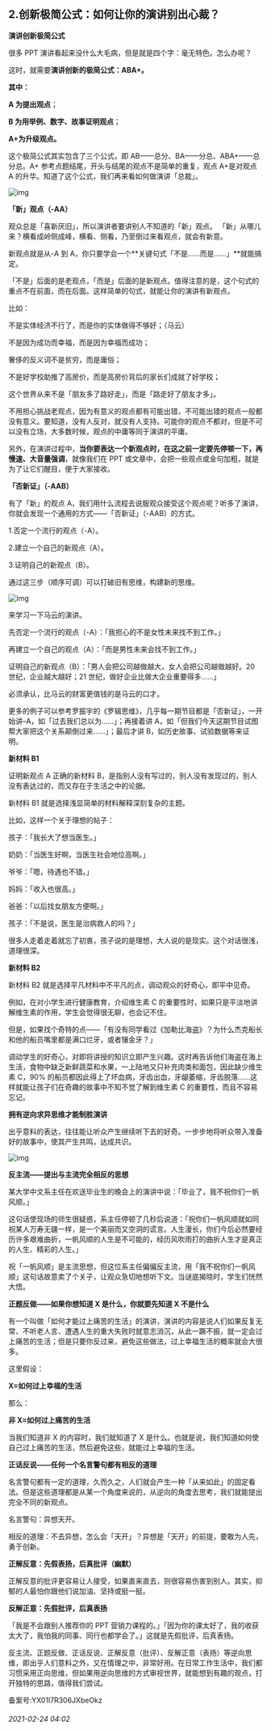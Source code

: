 ## 2.创新极简公式：如何让你的演讲别出心裁？
**演讲创新极简公式**


很多 PPT 演讲看起来没什么大毛病，但是就是四个字：毫无特色。怎么办呢？


这时，就需要**演讲创新的极简公式：ABA+。**


**其中：**


**A 为提出观点**；


**B 为用举例、数字、故事证明观点**；


**A+为升级观点。**


这个极简公式其实包含了三个公式，即 AB——总分、BA——分总、ABA+——总分总。A+ 参考点题结尾，开头与结尾的观点不是简单的重复，观点 A+是对观点 A 的升华。知道了这个公式，我们再来看如何做演讲「总裁」。


![img](https://pic1.zhimg.com/v2-8b73e5fa4bb1e54ca67c2db62824640d.webp)

**「新」观点（-AA）**


观众总是「喜新厌旧」，所以演讲者要讲别人不知道的「新」观点。 「新」从哪儿来？横看成岭侧成峰，横看、侧看，乃至倒过来看观点，就会有新意。


新观点就是从-A 到 A，你只要学会一个**关键句式「不是……而是……」**就能搞定。


「不是」后面的是老观点，「而是」后面的是新观点。值得注意的是，这个句式的重点不在前面，而在后面。这样简单的句式，就能让你的演讲有新观点。


比如：


不是实体经济不行了，而是你的实体做得不够好；（马云）


不是因为成功而幸福，而是因为幸福而成功；


奢侈的反义词不是贫穷，而是庸俗；


不是好学校助推了高房价，而是高房价背后的家长们成就了好学校；


这个世界从来不是「朋友多了路好走」，而是「路走好了朋友才多」。


不用担心挑战老观点，因为有意义的观点都有可能出错，不可能出错的观点一般都没有意义。要知道，没有人反对，就没有人支持。可能你的观点不都对，但是不可以没有立场，大多数时候，观点的中庸等同于演讲的平庸。


另外，在演讲过程中，**当你要表达一个新观点时，在这之前一定要先停顿一下，再慢速、大音量强调**，就像我们在 PPT 或文章中，会把一些观点或金句加粗，就是为了让它们醒目，便于大家接收。


**「否新证」（-AAB）**


有了「新」的观点 A，我们用什么流程去说服观众接受这个观点呢？听多了演讲，你就会发现一个通用的方式——「否新证」（-AAB）的方式。


1.否定一个流行的观点（-A）。


2.建立一个自己的新观点（A）。


3.证明自己的新观点（B）。


通过这三步（顺序可调）可以打破旧有思维，构建新的思维。


![img](https://pic3.zhimg.com/v2-b1c63c6c7d58ca7f005f067037dcbb09.webp)

来学习一下马云的演讲。


先否定一个流行的观点（-A）：「我担心的不是女性未来找不到工作。」 


再建立一个自己的观点（A）：「而是男性未来会找不到工作。」 


证明自己的新观点（B）：「男人会把公司越做越大，女人会把公司越做越好。20 世纪，企业越大越好；21 世纪，做好企业比做大企业重要得多……」 


必须承认，比马云的财富更值钱的是马云的口才。


更多的例子可以参考罗振宇的《罗辑思维》，几乎每一期节目都是「否新证」，一开始讲–A，如「过去我们总以为……」；再接着讲 A，如「但我们今天这期节目试图帮大家把这个关系颠倒过来……」；最后才讲 B，如历史故事、试验数据等来证明。


**新材料 B1**


证明新观点 A 正确的新材料 B，是指别人没有写过的，别人没有发现过的，别人没有表达过的，而又存在于生活之中的论据。


新材料 B1 就是选择浅显简单的材料解释深刻复杂的主题。


比如，这样一个关于理想的帖子：


孩子：「我长大了想当医生。」


奶奶：「当医生好啊，当医生社会地位高啊。」


爷爷：「嗯，待遇也不错。」


妈妈：「收入也很高。」


爸爸：「以后找女朋友方便啊。」


孩子：「不是说，医生是治病救人的吗？」


很多人走着走着就忘了初衷，孩子说的是理想，大人说的是现实。这个对话很浅，道理很深。


**新材料 B2**


新材料 B2 就是选择平凡材料中不平凡的点，调动观众的好奇心，即平中见奇。


例如，在对小学生进行健康教育，介绍维生素 C 的重要性时，如果只是平淡地讲解维生素的作用，学生会觉得很无聊，也会记不住。


但是，如果找个奇特的点——「有没有同学看过《加勒比海盗》？为什么杰克船长和他的船员嘴里都是满口烂牙，或者镶金牙？」


调动学生的好奇心，对即将讲授的知识立即产生兴趣。这时再告诉他们海盗在海上生活，食物中缺乏新鲜蔬菜和水果，一上陆地又只补充肉类和面包，因此缺少维生素 C，90% 的船员都因此得上了坏血病，牙齿出血，牙龈萎缩，牙齿脱落……这样就能让孩子们在奇趣的故事中不知不觉了解到维生素 C 的重要性，而且不容易忘记。


**拥有逆向求异思维才能制胜演讲**


出乎意料的表达，往往能让听众产生继续听下去的好奇。一步步地将听众带入准备好的故事中，使其产生共鸣，达成共识。


![img](https://pic3.zhimg.com/v2-d6d83bb04c2e0c2a733186a516f4e286.webp)

**反主流——提出与主流完全相反的思想**


某大学中文系主任在欢送毕业生的晚会上的演讲中说：「毕业了，我不祝你们一帆风顺。」


这句话使现场的师生很疑惑，系主任停顿了几秒后说道：「祝你们一帆风顺就如同祝某人万寿无疆一样，是一个美丽而又空洞的谎言。人生漫长，你们今后必然要经历许多艰难曲折，一帆风顺的人生是不可能的，经历风吹雨打的曲折人生才是真正的人生、精彩的人生。」


祝「一帆风顺」是主流思想，但这位系主任偏偏反主流，用「我不祝你们一帆风顺」这句话故意卖了个关子，让观众急切地想听下文。当谜底揭晓时，学生们恍然大悟。


**正题反做——如果你想知道 X 是什么，你就要先知道 X 不是什么**


有一个叫做「如何才能过上痛苦的生活」的演讲，演讲的内容是说人们如果反复无常、不听老人言、遭遇人生的重大失败时就意志消沉，从此一蹶不振，就一定会过上痛苦的生活；但是只要你反过来，避免这些做法，过上幸福生活的概率就会大很多。


这里假设：


**X=如何过上幸福的生活**


那么：


**非 X=如何过上痛苦的生活**


当我们知道非 X 的内容时，我们就知道了 X 是什么。也就是说，我们知道如何使自己过上痛苦的生活，然后避免这些，就能过上幸福的生活。


**正话反说——任何一个名言警句都有相反的道理**


名言警句都有一定的道理，久而久之，人们就会产生一种「从来如此」的固定看法。但是这些道理都是从某一个角度来说的，从逆向的角度去思考，我们就能提出完全不同的新观点。


名言警句：异想天开。


相反的道理：不去异想，怎么会「天开」？异想是「天开」的前提，要敢为人先，勇于创新。


**正解反意：先假表扬，后真批评（幽默）**


正解反意的批评更容易让人接受，如果直来直去，则很容易伤害到别人。其实，抑郁的人最怕你跟他们说加油、坚持或挺一挺。


**反解正意：先假批评，后真表扬**


「我是不会跟别人推荐你的 PPT 营销力课程的。」「因为你的课太好了，我的收获太大了，我怕我的同事、同行也都学会了。」这就是先假批评，后真表扬。


反主流、正题反做、正话反说、正解反意（批评）、反解正意（表扬）等逆向思维，即出乎人们意料之外，又在情理之中，非常好用。在日常工作生活中，我们都习惯采用正向思维，但如果用逆向思维的方式审视世界，就能想到有趣的观点，打开独特的思路，值得我们尝试。


备案号:YX01l7R306JXbeOkz


###### 2021-02-24 04:02
